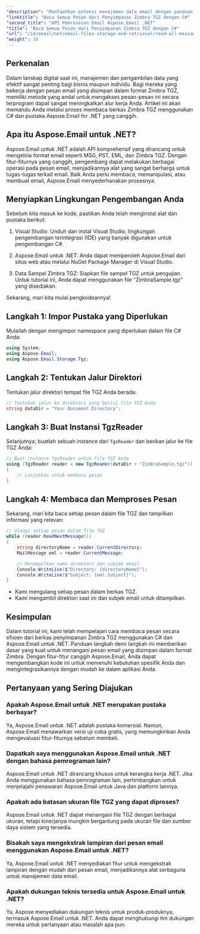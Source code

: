 ```yaml
---
"description": "Manfaatkan potensi manajemen data email dengan panduan langkah demi langkah kami tentang membaca file Zimbra TGZ menggunakan C# dan pustaka Aspose.Email untuk .NET. Tutorial ini akan membantu Anda mengakses dan memproses pesan email secara efisien."
"linktitle": "Baca Semua Pesan dari Penyimpanan Zimbra TGZ dengan C#"
"second_title": "API Pemrosesan Email Aspose.Email .NET"
"title": "Baca Semua Pesan dari Penyimpanan Zimbra TGZ dengan C#"
"url": "/id/email/net/email-files-storage-and-retrieval/read-all-messages-from-zimbra-tgz-storage/"
"weight": 10
---
```


## Perkenalan

Dalam lanskap digital saat ini, manajemen dan pengambilan data yang efektif sangat penting bagi bisnis maupun individu. Bagi mereka yang bekerja dengan pesan email yang disimpan dalam format Zimbra TGZ, memiliki metode yang andal untuk mengakses pesan-pesan ini secara terprogram dapat sangat meningkatkan alur kerja Anda. Artikel ini akan memandu Anda melalui proses membaca berkas Zimbra TGZ menggunakan C# dan pustaka Aspose.Email for .NET yang canggih.

## Apa itu Aspose.Email untuk .NET?

Aspose.Email untuk .NET adalah API komprehensif yang dirancang untuk mengelola format email seperti MSG, PST, EML, dan Zimbra TGZ. Dengan fitur-fiturnya yang canggih, pengembang dapat melakukan berbagai operasi pada pesan email, menjadikannya alat yang sangat berharga untuk tugas-tugas terkait email. Baik Anda perlu membaca, memanipulasi, atau membuat email, Aspose.Email menyederhanakan prosesnya.

## Menyiapkan Lingkungan Pengembangan Anda

Sebelum kita masuk ke kode, pastikan Anda telah menginstal alat dan pustaka berikut:

1. Visual Studio: Unduh dan instal Visual Studio, lingkungan pengembangan terintegrasi (IDE) yang banyak digunakan untuk pengembangan C#.

2. Aspose.Email untuk .NET: Anda dapat memperoleh Aspose.Email dari situs web atau melalui NuGet Package Manager di Visual Studio.

3. Data Sampel Zimbra TGZ: Siapkan file sampel TGZ untuk pengujian. Untuk tutorial ini, Anda dapat menggunakan file "ZimbraSample.tgz" yang disediakan.

Sekarang, mari kita mulai pengkodeannya!

## Langkah 1: Impor Pustaka yang Diperlukan

Mulailah dengan mengimpor namespace yang diperlukan dalam file C# Anda:

```csharp
using System;
using Aspose.Email;
using Aspose.Email.Storage.Tgz;
```

## Langkah 2: Tentukan Jalur Direktori

Tentukan jalur direktori tempat file TGZ Anda berada:

```csharp
// Tentukan jalur ke direktori yang berisi file TGZ Anda
string dataDir = "Your Document Directory";
```

## Langkah 3: Buat Instansi TgzReader

Selanjutnya, buatlah sebuah instance dari `TgzReader` dan berikan jalur ke file TGZ Anda:

```csharp
// Buat instance TgzReader untuk file TGZ Anda
using (TgzReader reader = new TgzReader(dataDir + "ZimbraSample.tgz"))
{
    // Lanjutkan untuk membaca pesan
}
```

## Langkah 4: Membaca dan Memproses Pesan

Sekarang, mari kita baca setiap pesan dalam file TGZ dan tampilkan informasi yang relevan:

```csharp
// Ulangi setiap pesan dalam file TGZ
while (reader.ReadNextMessage())
{
    string directoryName = reader.CurrentDirectory;
    MailMessage eml = reader.CurrentMessage;

    // Menampilkan nama direktori dan subjek email
    Console.WriteLine($"Directory: {directoryName}");
    Console.WriteLine($"Subject: {eml.Subject}");
}
```

- Kami mengulang setiap pesan dalam berkas TGZ.
- Kami mengambil direktori saat ini dan subjek email untuk ditampilkan.


## Kesimpulan

Dalam tutorial ini, kami telah mempelajari cara membaca pesan secara efisien dari berkas penyimpanan Zimbra TGZ menggunakan C# dan Aspose.Email untuk .NET. Panduan langkah demi langkah ini memberikan dasar yang kuat untuk menangani pesan email yang disimpan dalam format Zimbra. Dengan fitur-fitur canggih Aspose.Email, Anda dapat mengembangkan kode ini untuk memenuhi kebutuhan spesifik Anda dan mengintegrasikannya dengan mudah ke dalam aplikasi Anda.

## Pertanyaan yang Sering Diajukan

### Apakah Aspose.Email untuk .NET merupakan pustaka berbayar?
Ya, Aspose.Email untuk .NET adalah pustaka komersial. Namun, Aspose.Email menawarkan versi uji coba gratis, yang memungkinkan Anda mengevaluasi fitur-fiturnya sebelum membeli.

### Dapatkah saya menggunakan Aspose.Email untuk .NET dengan bahasa pemrograman lain?
Aspose.Email untuk .NET dirancang khusus untuk kerangka kerja .NET. Jika Anda menggunakan bahasa pemrograman lain, pertimbangkan untuk menjelajahi penawaran Aspose.Email untuk Java dan platform lainnya.

### Apakah ada batasan ukuran file TGZ yang dapat diproses?
Aspose.Email untuk .NET dapat menangani file TGZ dengan berbagai ukuran, tetapi kinerjanya mungkin bergantung pada ukuran file dan sumber daya sistem yang tersedia.

### Bisakah saya mengekstrak lampiran dari pesan email menggunakan Aspose.Email untuk .NET?
Ya, Aspose.Email untuk .NET menyediakan fitur untuk mengekstrak lampiran dengan mudah dari pesan email, menjadikannya alat serbaguna untuk manajemen data email.

### Apakah dukungan teknis tersedia untuk Aspose.Email untuk .NET?
Ya, Aspose menyediakan dukungan teknis untuk produk-produknya, termasuk Aspose.Email untuk .NET. Anda dapat menghubungi tim dukungan mereka untuk pertanyaan atau masalah apa pun.